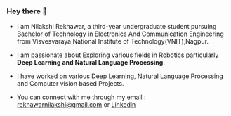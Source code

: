 ### Hey there 👋

<!--
**nilakshi104/nilakshi104** is a ✨ _special_ ✨ repository because its `README.md` (this file) appears on your GitHub profile.

Here are some ideas to get you started:

- 🔭 I’m currently working on ...
- 🌱 I’m currently learning ...
- 👯 I’m looking to collaborate on ...
- 🤔 I’m looking for help with ...
- 💬 Ask me about ...
- 📫 How to reach me: ...
- 😄 Pronouns: ...
- ⚡ Fun fact: ...
-->

* I am Nilakshi Rekhawar, a third-year undergraduate student pursuing Bachelor of Technology in Electronics And Communication Engineering from Visvesvaraya National Institute of Technology(VNIT),Nagpur.

* I am passionate about Exploring various fields in Robotics particularly **Deep Learning and Natural Language Processing**.

* I have worked on various Deep Learning, Natural Language Processing and Computer vision based Projects.

* You can connect with me through my email : [rekhawarnilakshi@gmail.com](mailto:rekhawarnilakshi@gmail.com) or [Linkedin](https://www.linkedin.com/in/nilakshi-rekhawar/)
